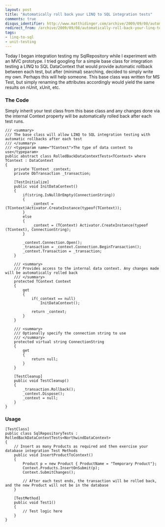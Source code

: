 ```yaml
---
layout: post
title: "Automatically roll back your LINQ to SQL integration tests"
comments: true
disqus_identifier: http://www.matthidinger.com/archive/2009/09/08/automatically-roll-back-your-linq-to-sql-integration-tests.aspx
redirect_from: /archive/2009/09/08/automatically-roll-back-your-linq-to-sql-integration-tests.aspx/
tags: 
- linq-to-sql
- unit-testing
---
```

Today I began integration testing my SqlRepository while I experiment with an MVC prototype. I tried googling for a simple base class for integration testing a LINQ to SQL DataContext that would provide automatic rollback between each test, but after (minimal) searching, decided to simply write my own. Perhaps this will help someone. This base class was written for MS Test, but simply renaming the attributes accordingly would yield the same results on nUnit, xUnit, etc.

### The Code

Simply inherit your test class from this base class and any changes done via the internal Context property will be automatically rolled back after each test runs.

``` brush:
/// <summary>
/// The base class will allow LINQ to SQL integration testing with automatic rollbacks after each test
/// </summary>
/// <typeparam name="TContext">The type of data context to use</typeparam>
public abstract class RolledBackDataContextTests<TContext> where TContext : DataContext
{
    private TContext _context;
    private DbTransaction _transaction;

    [TestInitialize]
    public void InitDataContext()
    {
        if(string.IsNullOrEmpty(ConnectionString))
        {
            _context = (TContext)Activator.CreateInstance(typeof(TContext));
        }
        else
        {
            _context = (TContext) Activator.CreateInstance(typeof (TContext), ConnectionString);
        }

        _context.Connection.Open();
        _transaction = _context.Connection.BeginTransaction();
        _context.Transaction = _transaction;
    }

    /// <summary>
    /// Provides access to the internal data context. Any changes made will be automatically rolled back
    /// </summary>
    protected TContext Context
    {
        get
        {
            if(_context == null)
                InitDataContext();

            return _context;
        }
    }

    /// <summary>
    /// Optionally specify the connection string to use
    /// </summary>
    protected virtual string ConnectionString
    {
        get
        {
            return null;
        }
    }

    [TestCleanup]
    public void TestCleanup()
    {
        _transaction.Rollback();
        _context.Dispose();
        _context = null;
    }
}
```

### Usage

``` brush:
[TestClass]
public class SqlRepositoryTests : RolledBackDataContextTests<NorthwindDataContext>
{
    // Insert as many Products as required and then exercise your database integration Test Methods
    public void InsertProductToContext()
    {
        Product p = new Product { ProductName = "Temporary Product"};
        Context.Products.InsertOnSubmit(p);
        Context.SubmitChanges();

        // After each test ends, the transaction will be rolled back, and the new Product will not be in the database
    }

    [TestMethod]
    public void Test1()
    {
        // Test logic here
    }
}
```

